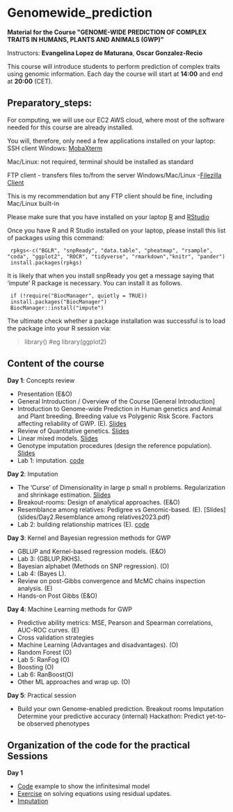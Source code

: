# Genomewide_prediction 

**Material for the Course "GENOME-WIDE PREDICTION OF COMPLEX TRAITS IN HUMANS, PLANTS AND ANIMALS (GWP)"**

Instructors: **Evangelina Lopez de Maturana**, **Oscar Gonzalez-Recio**

This course will introduce students to perform prediction of complex traits using genomic information. 
Each day the course will start at **14:00** and end at **20:00** (CET).

<!-- timetable: [here](https://docs.google.com/spreadsheets/d/1Cy8vBD6I_no8UPzYPU9bz7ASWyI3bc4Y9vcdr5S1TBw/edit#gid=0) -->

## Preparatory_steps: 
For computing, we will use our EC2 AWS cloud, where most of the software needed for this course are already installed.

You will, therefore, only need a few applications installed on your laptop:
 SSH client
 Windows: [MobaXterm](https://mobaxterm.mobatek.net/download.html)

 Mac/Linux: not required, terminal should be installed as standard
 
 FTP client - transfers files to/from the server
 Windows/Mac/Linux -[Filezilla Client](https://filezilla-project.org/download.php?type=client)

This is my recommendation but any FTP client should be fine, including Mac/Linux built-in

Please make sure that you have installed on your laptop [R](https://cran.r-project.org/) and [RStudio](https://www.rstudio.com/products/rstudio/download/#download)

Once you have R and R Studio installed on your laptop, please install this list of packages using this command:
```
 rpkgs<-c("BGLR", "snpReady", "data.table", "pheatmap", "rsample", "coda", "ggplot2", "ROCR", "tidyverse", "rmarkdown","knitr", "pander")
 install.packages(rpkgs)
```

It is likely that when you install snpReady you get a message saying that ‘impute’ R package is necessary. You can install it as follows.
```
 if (!require("BiocManager", quietly = TRUE))
 install.packages("BiocManager")
 BiocManager::install("impute")
```

The ultimate check whether a package installation was successful is to load the package into your R session via:

 > library(<packagename>)
 #eg library(ggplot2)

## Content of the course

**Day 1**: Concepts review
- Presentation (E&O)
- General Introduction / Overview of the Course [General Introduction]<!--(slides/0_General_Introduction.pdf)-->
- Introduction to Genome-wide Prediction in Human genetics and Animal and Plant breeding. Breeding value vs Polygenic Risk Score. Factors affecting reliability of GWP. (E). [Slides](slides/Day1.IntroductiontoGWPinHGandAandPbreeding2023.pdf)
- Review of Quantitative genetics. [Slides](slides/Day1.Review_Quantitative_Genetics.pdf)
- Linear mixed models. [Slides](slides/Day1.Linear_Mixed_Models.pdf)
- Genotype imputation procedures (design the reference population). [Slides](slides/Day1.Genotypeimputation.pdf)
- Lab 1: imputation. [code](Exercises/Day1.script_toimpute.txt)

**Day 2**: Imputation
- The ‘Curse’ of Dimensionality in large p small n problems. Regularization and shrinkage estimation. [Slides](slides/Day2.CurseOfDimensionality.pdf)
- Breakout-rooms: Design of analytical approaches. (E&O)
- Resemblance among relatives: Pedigree vs Genomic-based. (E). [Slides](slides/Day2.Resemblance among relatives2023.pdf)
- Lab 2: building relationship matrices (E). [code](Exercises/Day2.GRM_2022.R)

**Day 3**: Kernel and Bayesian regression methods for GWP
- GBLUP and Kernel-based regression models. (E&O)
- Lab 3: (GBLUP,RKHS). 
- Bayesian alphabet (Methods on SNP regression). (O)
- Lab 4: (Bayes L).
- Review on post-Gibbs convergence and McMC chains inspection analysis. (E)
- Hands-on Post Gibbs (E&O)

**Day 4**: Machine Learning methods for GWP
- Predictive ability metrics: MSE, Pearson and Spearman correlations, AUC-ROC curves. (E)
- Cross validation strategies
- Machine Learning (Advantages and disadvantages). (O)
- Random Forest (O)
- Lab 5: RanFog (O)
- Boosting (O)
- Lab 6: RanBoost(O)
- Other ML approaches and wrap up. (O)

**Day 5**: Practical session
- Build your own Genome-enabled prediction. Breakout rooms
        Imputation
        Determine your predictive accuracy (internal)
        Hackathon: Predict yet-to-be observed phenotypes

## Organization of the code for the practical Sessions
**Day 1**
 - [Code](Exercises/Day1.Exercise_Infinitesimal_Model.R) example to show the infinitesimal model
 - [Exercise](Exercises/Day1.SolveGSRU.R) on solving equations using residual updates.
 - [Imputation](Exercises/Day1.script_toimpute.txt)
